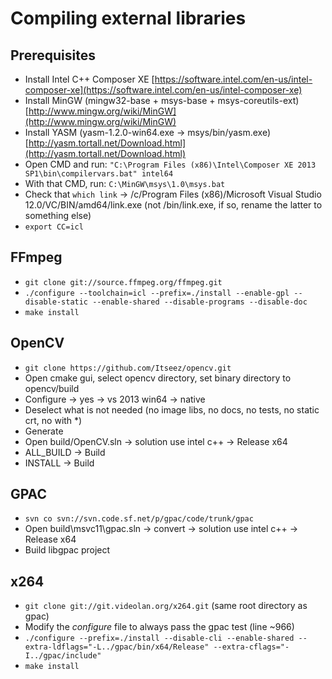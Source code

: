 # Compiling external libraries

## Prerequisites

* Install Intel C++ Composer XE [https://software.intel.com/en-us/intel-composer-xe](https://software.intel.com/en-us/intel-composer-xe)
* Install MinGW (mingw32-base + msys-base + msys-coreutils-ext) [http://www.mingw.org/wiki/MinGW](http://www.mingw.org/wiki/MinGW)
* Install YASM (yasm-1.2.0-win64.exe -> msys/bin/yasm.exe) [http://yasm.tortall.net/Download.html](http://yasm.tortall.net/Download.html)
* Open CMD and run: `"C:\Program Files (x86)\Intel\Composer XE 2013 SP1\bin\compilervars.bat" intel64`
* With that CMD, run: `C:\MinGW\msys\1.0\msys.bat`
* Check that `which link` -> /c/Program Files (x86)/Microsoft Visual Studio 12.0/VC/BIN/amd64/link.exe (not /bin/link.exe, if so, rename the latter to something else)
* `export CC=icl`

## FFmpeg

* `git clone git://source.ffmpeg.org/ffmpeg.git`
* `./configure --toolchain=icl --prefix=./install --enable-gpl --disable-static --enable-shared --disable-programs --disable-doc`
* `make install`

## OpenCV

* `git clone https://github.com/Itseez/opencv.git`
* Open cmake gui, select opencv directory, set binary directory to opencv/build
* Configure -> yes -> vs 2013 win64 -> native
* Deselect what is not needed (no image libs, no docs, no tests, no static crt, no with *)
* Generate
* Open build/OpenCV.sln -> solution use intel c++ -> Release x64
* ALL_BUILD -> Build
* INSTALL -> Build

## GPAC

* `svn co svn://svn.code.sf.net/p/gpac/code/trunk/gpac`
* Open build\msvc11\gpac.sln -> convert -> solution use intel c++ -> Release x64
* Build libgpac project

## x264

* `git clone git://git.videolan.org/x264.git` (same root directory as gpac)
* Modify the *configure* file to always pass the gpac test (line ~966) 
* `./configure --prefix=./install --disable-cli --enable-shared --extra-ldflags="-L../gpac/bin/x64/Release" --extra-cflags="-I../gpac/include"`
* `make install`
